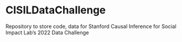 # CISILDataChallenge
Repository to store code, data for Stanford Causal Inference for Social Impact Lab’s 2022 Data Challenge
